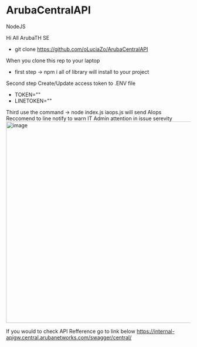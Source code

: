 # ArubaCentralAPI
 NodeJS

Hi All ArubaTH SE

- git clone https://github.com/oLuciaZo/ArubaCentralAPI

When you clone this rep to your laptop
- first step -> npm i
all of library will install to your project

Second step Create/Update access token to .ENV file
- TOKEN=""
- LINETOKEN=""

Third use the command -> node index.js
iaops.js will send AIops Reccomend to line notify to warn IT Admin attention in issue serevity
<img width="550" alt="image" src="https://user-images.githubusercontent.com/18340935/167161980-7f8ea9d5-8d5b-402e-8f5b-33281830caf4.png">


If you would to check API Refference go to link below
https://internal-apigw.central.arubanetworks.com/swagger/central/

